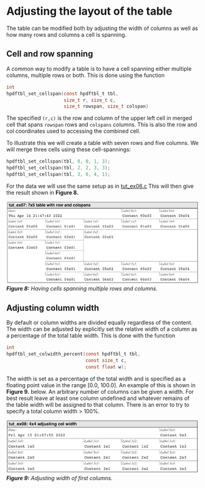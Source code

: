 # Adjusting the layout of the table

The table can be modified both by adjusting the width of columns as well as how many rows and columns a cell is spanning.

## Cell and row spanning

A common way to modify a table is to have a cell spanning either multiple columns, multiple rows  or both. This is done using the function

```c
int
hpdftbl_set_cellspan(const hpdftbl_t tbl, 
                     size_t r, size_t c, 
                     size_t rowspan, size_t colspan)
```

The specified `(r,c)` is the row and column of the upper left cell in merged cell that spans `rowspan` rows and `colspans` columns. This is also the row and col coordinates used to accessing the combined cell.

To illustrate this we will create a table with seven rows and five columns. We will merge three cells using these cell-spannings:

```c
hpdftbl_set_cellspan(tbl, 0, 0, 1, 3);
hpdftbl_set_cellspan(tbl, 2, 2, 3, 3);
hpdftbl_set_cellspan(tbl, 3, 0, 4, 1);
```
For the data we will use the same setup as in [tut_ex06.c](../examples/tut_ex06.c)
This will then give the result shown in **Figure 8.**

![tut_ex07.png](screenshots/tut_ex07.png)    
***Figure 8:*** *Having cells spanning multiple rows and columns.*

## Adjusting column width

By default or column widths are divided equally regardless of the content. The width can be adjusted by explicitly set the relative width  of a column as a percentage of the total table width. This is done with the function

```c
int
hpdftbl_set_colwidth_percent(const hpdftbl_t tbl, 
                             const size_t c, 
                             const float w);
```

The width is set as a percentage of the total width and is specified as a floating point value in the range [0.0, 100.0]. An example of this is shown in **Figure 9.** below. An arbitrary number of columns can be given a width. For best result leave at least one column undefined and whatever remains of the table width will be assigned to that column. There is an error to try to specify a total column width > 100%.


![tut_ex08.png](screenshots/tut_ex08.png)     
***Figure 9:*** *Adjusting width of first columns.*


